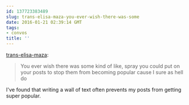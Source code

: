 ```yaml
---
id: 137723383489
slug: trans-elisa-maza-you-ever-wish-there-was-some
date: 2016-01-21 02:39:14 GMT
tags:
- convos
title: ''
---
```

<p><a href="http://trans-elisa-maza.tumblr.com/post/137722639465/you-ever-wish-there-was-some-kind-of-like-spray" class="tumblr_blog">trans-elisa-maza</a>:</p>

<blockquote><p>You ever wish there was some kind of like, spray you could put on your posts to stop them from becoming popular cause I sure as hell do</p></blockquote>

<p>I've found that writing a wall of text often prevents my posts from getting super popular.</p>